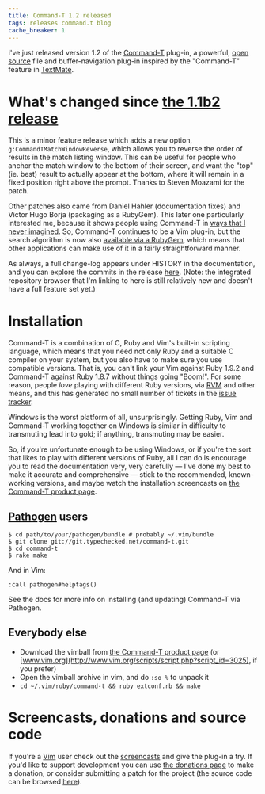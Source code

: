 ```yaml
---
title: Command-T 1.2 released
tags: releases command.t blog
cache_breaker: 1
---
```


I've just released version 1.2 of the [Command-T](/wiki/Command-T) plug-in, a powerful, [open source](/wiki/open_source) file and buffer-navigation plug-in inspired by the "Command-T" feature in [TextMate](/wiki/TextMate).

# What's changed since [the 1.1b2 release](/blog/command-t-1.1b-and-1.1b2-released)

This is a minor feature release which adds a new option, `g:CommandTMatchWindowReverse`, which allows you to reverse the order of results in the match listing window. This can be useful for people who anchor the match window to the bottom of their screen, and want the "top" (ie. best) result to actually appear at the bottom, where it will remain in a fixed position right above the prompt. Thanks to Steven Moazami for the patch.

Other patches also came from Daniel Hahler (documentation fixes) and Victor Hugo Borja (packaging as a RubyGem). This later one particularly interested me, because it shows people using Command-T in [ways that I never imagined](https://github.com/vic/mrT). So, Command-T continues to be a Vim plug-in, but the search algorithm is now also [available via a RubyGem](http://rubygems.org/gems/command-t), which means that other applications can make use of it in a fairly straightforward manner.

As always, a full change-log appears under HISTORY in the documentation, and you can explore the commits in the release [here](/repos/command-t/tags/1.2). (Note: the integrated repository browser that I'm linking to here is still relatively new and doesn't have a full feature set yet.)

# Installation

Command-T is a combination of C, Ruby and Vim's built-in scripting language, which means that you need not only Ruby and a suitable C compiler on your system, but you also have to make sure you use compatible versions. That is, you can't link your Vim against Ruby 1.9.2 and Command-T against Ruby 1.8.7 without things going "Boom!". For some reason, people _love_ playing with different Ruby versions, via [RVM](/wiki/RVM) and other means, and this has generated no small number of tickets in the [issue tracker](/wiki/issue_tracker).

Windows is the worst platform of all, unsurprisingly. Getting Ruby, Vim and Command-T working together on Windows is similar in difficulty to transmuting lead into gold; if anything, transmuting may be easier.

So, if you're unfortunate enough to be using Windows, or if you're the sort that likes to play with different versions of Ruby, all I can do is encourage you to read the documentation very, very carefully — I've done my best to make it accurate and comprehensive — stick to the recommended, known-working versions, and maybe watch the installation screencasts on [the Command-T product page](/products/command-t).

## [Pathogen](/wiki/Pathogen) users

```shell
$ cd path/to/your/pathogen/bundle # probably ~/.vim/bundle
$ git clone git://git.typechecked.net/command-t.git
$ cd command-t
$ rake make
```

And in Vim:

    :call pathogen#helptags()

See the docs for more info on installing (and updating) Command-T via Pathogen.

## Everybody else

-   Download the vimball from [the Command-T product page](/products/command-t) (or [www.vim.org](http://www.vim.org/scripts/script.php?script_id=3025), if you prefer)
-   Open the vimball archive in vim, and do `:so %` to unpack it
-   `cd ~/.vim/ruby/command-t && ruby extconf.rb && make`

# Screencasts, donations and source code

If you're a [Vim](/wiki/Vim) user check out the [screencasts](/products/command-t) and give the plug-in a try. If you'd like to support development you can use [the donations page](/products/command-t/donations) to make a donation, or consider submitting a patch for the project (the source code can be browsed [here](/repos/command-t)).
